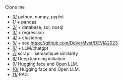 Clone me

* [0/](0-python) python, numpy, pyplot
* [1/](1-pandas) + pandas.
* [2/](2-sql) + database, sql, nosql
* [3/](3-regression) + regression
* [4/](4-clustering) + clustering
* [5/](5-fullstack) + see https://github.com/DeVerMyst/DEVIA2023
* [6/](6-chatgpt) + LLM/chatgpt
* [7/](7-embeddings)  scrap + semantique similarity
* [8/](8-dl) Deep learning initiation
* [9/](https://huggingface.co/learn/nlp-course/chapter1/1) Hugging face and Open LLM. 
* [10/](10-scraping) Hugging face and Open LLM. 
* [11/](11-rag) RAG. 
